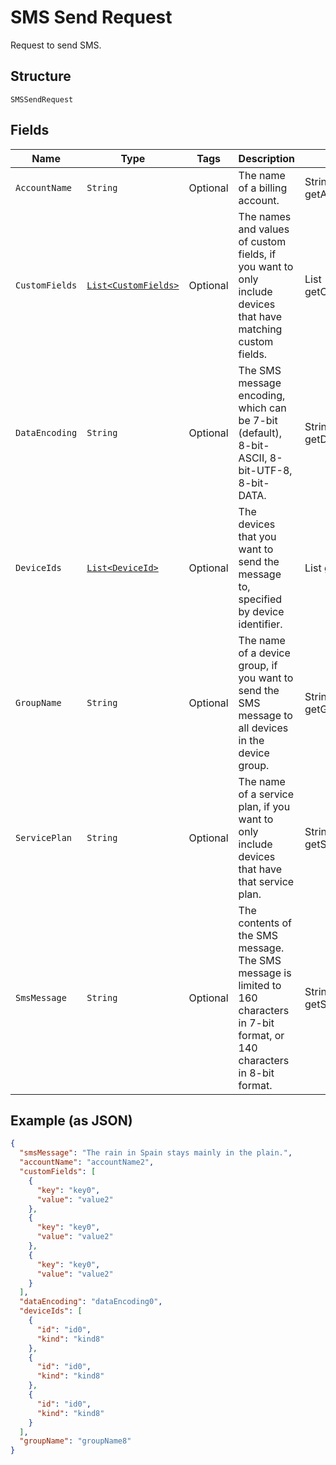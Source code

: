 
# SMS Send Request

Request to send SMS.

## Structure

`SMSSendRequest`

## Fields

| Name | Type | Tags | Description | Getter | Setter |
|  --- | --- | --- | --- | --- | --- |
| `AccountName` | `String` | Optional | The name of a billing account. | String getAccountName() | setAccountName(String accountName) |
| `CustomFields` | [`List<CustomFields>`](../../doc/models/custom-fields.md) | Optional | The names and values of custom fields, if you want to only include devices that have matching custom fields. | List<CustomFields> getCustomFields() | setCustomFields(List<CustomFields> customFields) |
| `DataEncoding` | `String` | Optional | The SMS message encoding, which can be 7-bit (default), 8-bit-ASCII, 8-bit-UTF-8, 8-bit-DATA. | String getDataEncoding() | setDataEncoding(String dataEncoding) |
| `DeviceIds` | [`List<DeviceId>`](../../doc/models/device-id.md) | Optional | The devices that you want to send the message to, specified by device identifier. | List<DeviceId> getDeviceIds() | setDeviceIds(List<DeviceId> deviceIds) |
| `GroupName` | `String` | Optional | The name of a device group, if you want to send the SMS message to all devices in the device group. | String getGroupName() | setGroupName(String groupName) |
| `ServicePlan` | `String` | Optional | The name of a service plan, if you want to only include devices that have that service plan. | String getServicePlan() | setServicePlan(String servicePlan) |
| `SmsMessage` | `String` | Optional | The contents of the SMS message. The SMS message is limited to 160 characters in 7-bit format, or 140 characters in 8-bit format. | String getSmsMessage() | setSmsMessage(String smsMessage) |

## Example (as JSON)

```json
{
  "smsMessage": "The rain in Spain stays mainly in the plain.",
  "accountName": "accountName2",
  "customFields": [
    {
      "key": "key0",
      "value": "value2"
    },
    {
      "key": "key0",
      "value": "value2"
    },
    {
      "key": "key0",
      "value": "value2"
    }
  ],
  "dataEncoding": "dataEncoding0",
  "deviceIds": [
    {
      "id": "id0",
      "kind": "kind8"
    },
    {
      "id": "id0",
      "kind": "kind8"
    },
    {
      "id": "id0",
      "kind": "kind8"
    }
  ],
  "groupName": "groupName8"
}
```

